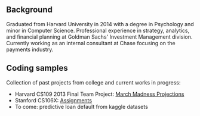 ## Background

Graduated from Harvard University in 2014 with a degree in Psychology and minor in Computer Science. Professional experience in strategy, analytics, and financial planning at Goldman Sachs' Investment Management division. Currently working as an internal consultant at Chase focusing on the payments industry.

## Coding samples

Collection of past projects from college and current works in progress:

  * Harvard CS109 2013 Final Team Project: [March Madness Projections](../CodingSamples/finalproject_Final_v2.html)
  * Stanford CS106X: [Assignments](https://github.com/yanann/StanfordCS_Assignments)
  * To come: predictive loan default from kaggle datasets
